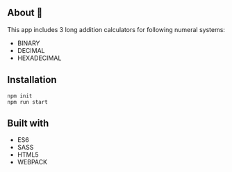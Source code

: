 
## About :1234:

This app includes 3 long addition calculators for following numeral systems:
- BINARY
- DECIMAL
- HEXADECIMAL

## Installation
``` 
npm init
npm run start
```
   
 ## Built with

- ES6
- SASS
- HTML5
- WEBPACK


